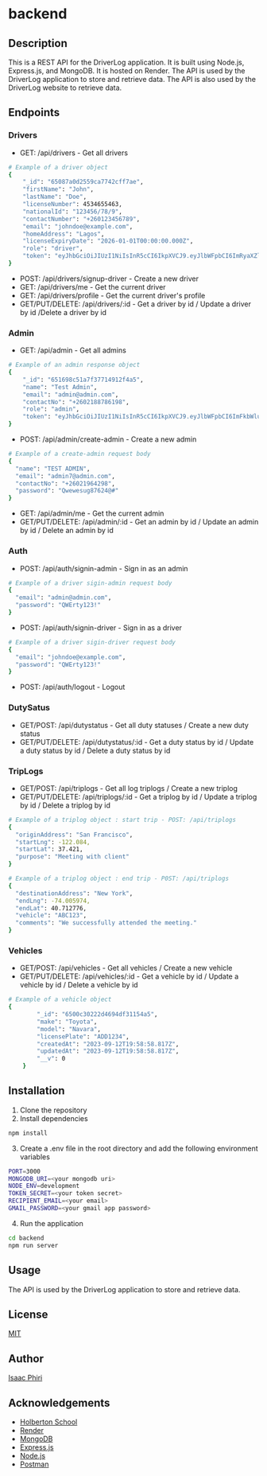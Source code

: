 # backend

## Description

This is a REST API for the DriverLog application. It is built using Node.js, Express.js, and MongoDB. It is hosted on Render. The API is used by the DriverLog application to store and retrieve data. The API is also used by the DriverLog website to retrieve data.

## Endpoints

### Drivers

- GET: /api/drivers - Get all drivers
```bash
# Example of a driver object
{
    "_id": "65087a0d2559ca7742cff7ae",
    "firstName": "John",
    "lastName": "Doe",
    "licenseNumber": 4534655463,
    "nationalId": "123456/78/9",
    "contactNumber": "+260123456789",
    "email": "johndoe@example.com",
    "homeAddress": "Lagos",
    "licenseExpiryDate": "2026-01-01T00:00:00.000Z",
    "role": "driver",
    "token": "eyJhbGciOiJIUzI1NiIsInR5cCI6IkpXVCJ9.eyJlbWFpbCI6ImRyaXZlck25uaXBhdWwuY29tIiwidXNlcklkIjoiNjUwODdhMGQyNTU5Y2E3NzQyY2ZmN2FlIiwicm9sZSI6ImRyaXZlciIsImlhdCI6MTY5NjY4MjU1NSwiZXhwIjoxNjk5Mjc0NTU1fQ.cTxBDQuzdsXxtUxnyY1dOYWIA-ZfINmgWqZawprc"
}
```
- POST: /api/drivers/signup-driver - Create a new driver
- GET: /api/drivers/me - Get the current driver
- GET: /api/drivers/profile - Get the current driver's profile
- GET/PUT/DELETE: /api/drivers/:id - Get a driver by id / Update a driver by id /Delete a driver by id

### Admin

- GET: /api/admin - Get all admins
```bash
# Example of an admin response object
{
    "_id": "651698c51a7f37714912f4a5",
    "name": "Test Admin",
    "email": "admin@admin.com",
    "contactNo": "+2602188786198",
    "role": "admin",
    "token": "eyJhbGciOiJIUzI1NiIsInR5cCI6IkpXVCJ9.eyJlbWFpbCI6ImFkbWluQHRvGF1bC5jb20iLCJ1c2VySWQiOiI2NTE2OThjNTFhN2YzNzcxNDkxMmY0YTUiLCJyb2xlIjoiYWRtaW4iLCJpYXQiOjE2OTY2ODI5MDQsImV4cCI6MTY5OTkwNH0.Xf9r5gRtrv6mNUnJ0RX_5JdVJ1zbTNxz1xIa6B6hdaQ"
}
```
- POST: /api/admin/create-admin - Create a new admin
```bash
# Example of a create-admin request body
{
  "name": "TEST ADMIN",
  "email": "admin7@admin.com",
  "contactNo": "+26021964298",
  "password": "Qwewesug87624@#"
}
```
- GET: /api/admin/me - Get the current admin
- GET/PUT/DELETE: /api/admin/:id - Get an admin by id / Update an admin by id / Delete an admin by id

### Auth

- POST: /api/auth/signin-admin - Sign in as an admin
```bash
# Example of a driver sigin-admin request body
{
  "email": "admin@admin.com",
  "password": "QWErty123!"
}
```
- POST: /api/auth/signin-driver - Sign in as a driver
```bash
# Example of a driver sigin-driver request body
{
  "email": "johndoe@example.com",
  "password": "QWErty123!"
}
```
- POST: /api/auth/logout - Logout

### DutySatus

- GET/POST: /api/dutystatus - Get all duty statuses / Create a new duty status
- GET/PUT/DELETE: /api/dutystatus/:id - Get a duty status by id / Update a duty status by id / Delete a duty status by id

### TripLogs

- GET/POST: /api/triplogs - Get all log triplogs / Create a new triplog
- GET/PUT/DELETE: /api/triplogs/:id - Get a triplog by id / Update a triplog by id / Delete a triplog by id

```bash
# Example of a triplog object : start trip - POST: /api/triplogs
{
  "originAddress": "San Francisco",
  "startLng": -122.084,
  "startLat": 37.421,
  "purpose": "Meeting with client"
}
```
```bash
# Example of a triplog object : end trip - P0ST: /api/triplogs
{
  "destinationAddress": "New York",
  "endLng": -74.005974,
  "endLat": 40.712776,
  "vehicle": "ABC123",
  "comments": "We successfully attended the meeting."
}
```

### Vehicles

- GET/POST: /api/vehicles - Get all vehicles / Create a new vehicle
- GET/PUT/DELETE: /api/vehicles/:id - Get a vehicle by id / Update a vehicle by id / Delete a vehicle by id
```bash
# Example of a vehicle object
{
        "_id": "6500c30222d4694df31154a5",
        "make": "Toyota",
        "model": "Navara",
        "licensePlate": "ADD1234",
        "createdAt": "2023-09-12T19:58:58.817Z",
        "updatedAt": "2023-09-12T19:58:58.817Z",
        "__v": 0
    }
```

## Installation

1. Clone the repository
2. Install dependencies

```bash
npm install
```

3. Create a .env file in the root directory and add the following environment variables

```bash
PORT=3000
MONGODB_URI=<your mongodb uri>
NODE_ENV=development
TOKEN_SECRET=<your token secret>
RECIPIENT_EMAIL=<your email>
GMAIL_PASSWORD=<your gmail app password>
```

4. Run the application

```bash
cd backend
npm run server
```

## Usage

The API is used by the DriverLog application to store and retrieve data.

## License

[MIT](https://choosealicense.com/licenses/mit/)

## Author

[Isaac Phiri](https://github.com/IaacPhiri)

## Acknowledgements

- [Holberton School](https://www.holbertonschool.com/)
- [Render](https://render.com/)
- [MongoDB](https://www.mongodb.com/)
- [Express.js](https://expressjs.com/)
- [Node.js](https://nodejs.org/en/)
- [Postman](https://www.postman.com/)


